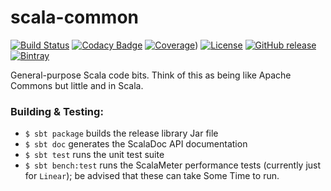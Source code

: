 # scala-common
[![Build Status](https://img.shields.io/travis/hawkw/scala-common/master.svg?style=flat-square)](https://travis-ci.org/hawkw/scala-common)
[![Codacy Badge](https://img.shields.io/codacy/7ba53eb29ba04e88b2126eefc716cb87.svg?style=flat-square)](https://www.codacy.com/app/hawk/scala-common)
[![Coverage](https://codecov.io/gh/hawkw/scala-common/branch/master/graph/badge.svg)](https://codecov.io/gh/hawkw/scala-common))
[![License](http://img.shields.io/:license-mit-blue.svg?style=flat-square)](http://doge.mit-license.org)
[![GitHub release](https://img.shields.io/github/release/hawkw/scala-common.svg?style=flat-square)](https://github.com/hawkw/scala-common/releases)
[![Bintray](https://img.shields.io/bintray/v/hawkw/maven/util.svg?style=flat-square)](https://bintray.com/hawkw/maven/util/_latestVersion)

General-purpose Scala code bits. Think of this as being like Apache Commons but little and in Scala.

### Building & Testing:

 + `$ sbt package` builds the release library Jar file
 + `$ sbt doc` generates the ScalaDoc API documentation
 + `$ sbt test` runs the unit test suite
 + `$ sbt bench:test` runs the ScalaMeter performance tests (currently just for `Linear`); be advised that these can  take Some Time to run.
